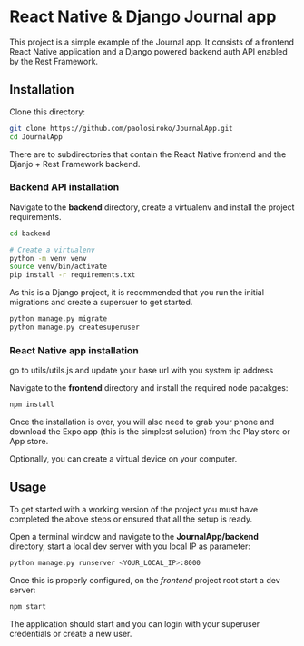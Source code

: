 # React Native & Django Journal app

This project is a simple example of the Journal app.
It consists of a frontend React Native application and a Django powered backend auth API enabled by the Rest Framework. 



## Installation

Clone this directory:

```bash
git clone https://github.com/paolosiroko/JournalApp.git
cd JournalApp
```

There are to subdirectories that contain the React Native frontend and the Djanjo + Rest Framework backend.

### Backend API installation

Navigate to the **backend** directory, create a virtualenv and install the project requirements.

```bash
cd backend

# Create a virtualenv
python -m venv venv
source venv/bin/activate
pip install -r requirements.txt
```

As this is a Django project, it is recommended that you run the initial migrations and create a supersuer to get started.

```bash
python manage.py migrate
python manage.py createsuperuser
```

### React Native app installation

go to utils/utils.js and update your base url with you system ip address

Navigate to the **frontend** directory and install the required node pacakges:

```bash
npm install
```

Once the installation is over, you will also need to grab your phone and download the Expo app (this is the simplest solution) from the Play store or App store.

Optionally, you can create a virtual device on your computer.

## Usage

To get started with a working version of the project you must have completed the above steps or ensured that all the setup is ready.

Open a terminal window and navigate to the **JournalApp/backend** directory, start a local dev server with you local IP as parameter:

```bash
python manage.py runserver <YOUR_LOCAL_IP>:8000
```

Once this is properly configured, on the *frontend* project root start a dev server:

```bash
npm start
```
The application should start and you can login with your superuser credentials or create a new user.


